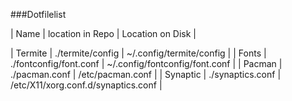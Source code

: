 ###Dotfilelist

| Name           | location in Repo            | Location on Disk                    |

| Termite        | ./termite/config            | ~/.config/termite/config           |
| Fonts          | ./fontconfig/font.conf      | ~/.config/fontconfig/font.conf     |
| Pacman         | ./pacman.conf               | /etc/pacman.conf                   |
| Synaptic       | ./synaptics.conf            | /etc/X11/xorg.conf.d/synaptics.conf |